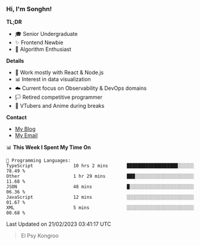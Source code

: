 ### Hi, I'm Songhn!

**TL;DR**

- 🎓 Senior Undergraduate
- ✨ Frontend Newbie
- 🎈 Algorithm Enthusiast

**Details**

- 🎯 Work mostly with React & Node.js
- 📊 Interest in data visualization
- ☁️ Current focus on Observability & DevOps domains
- 🏳️ Retired competitive programmer
- 🍵 VTubers and Anime during breaks

**Contact**
- [My Blog](https://blog.songhn.com)
- [My Email](mailto:nana7mi@duck.com)

<!--START_SECTION:waka-->
📊 **This Week I Spent My Time On** 

```text
💬 Programming Languages: 
TypeScript               10 hrs 2 mins       ███████████████████░░░░░░   78.49 % 
Other                    1 hr 29 mins        ███░░░░░░░░░░░░░░░░░░░░░░   11.68 % 
JSON                     48 mins             █░░░░░░░░░░░░░░░░░░░░░░░░   06.36 % 
JavaScript               12 mins             ░░░░░░░░░░░░░░░░░░░░░░░░░   01.67 % 
XML                      5 mins              ░░░░░░░░░░░░░░░░░░░░░░░░░   00.68 % 

```


 Last Updated on 21/02/2023 03:41:17 UTC
<!--END_SECTION:waka-->

> El Psy Kongroo
